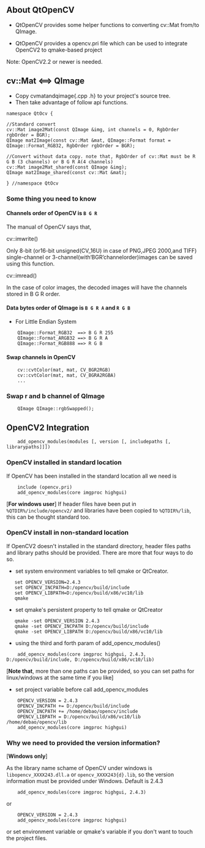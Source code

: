 ## About QtOpenCV

 * QtOpenCV provides some helper functions to converting cv::Mat from/to QImage.

 * QtOpenCV provides a opencv.pri file which can be used to integrate OpenCV2 to qmake-based project

Note: OpenCV2.2 or newer is needed.

## cv::Mat <==> QImage

 * Copy cvmatandqimage{.cpp .h} to your project's source tree.
 * Then take advantage of follow api functions.

```
namespace QtOcv {

//Standard convert
cv::Mat image2Mat(const QImage &img, int channels = 0, RgbOrder rgbOrder = BGR);
QImage mat2Image(const cv::Mat &mat, QImage::Format format = QImage::Format_RGB32, RgbOrder rgbOrder = BGR);

//Convert without data copy. note that, RgbOrder of cv::Mat must be R G B (3 channels) or B G R A(4 channels)
cv::Mat image2Mat_shared(const QImage &img);
QImage mat2Image_shared(const cv::Mat &mat);

} //namespace QtOcv
```

### Some thing you need to know

#### Channels order of OpenCV is `B G R`

The manual of OpenCV says that,

cv::imwrite()

Only 8-bit (or16-bit unsigned(CV_16U) in case of PNG,JPEG
2000,and TIFF) single-channel or 3-channel(with‘BGR’channelorder)images can be saved using this function.

cv::imread()

In the case of color images, the decoded images will have the channels stored in  B G R order.

#### Data bytes order of QImage is `B G R A` and `R G B`

 * For Little Endian System

```
    QImage::Format_RGB32  ==> B G R 255
    QImage::Format_ARGB32 ==> B G R A
    QImage::Format_RGB888 ==> R G B
```

#### Swap channels in OpenCV 

```
    cv::cvtColor(mat, mat, CV_BGR2RGB)
    cv::cvtColor(mat, mat, CV_BGRA2RGBA)
    ...
```

### Swap r and b channel of QImage

```
    QImage QImage::rgbSwapped();
```

## OpenCV2 Integration

```
    add_opencv_modules(modules [, version [, includepaths [, librarypaths]]])
```

### OpenCV installed in standard location

If OpenCV has been installed in the standard location all we need is

```
    include (opencv.pri)
    add_opencv_modules(core imgproc highgui)
```

[**For windows user**] If header files have been put in `%QTDIR%/include/opencv2/` and libraries have been copied to `%QTDIR%/lib`, this can be thought standard too.

### OpenCV install in non-standard location

If OpenCV2 doesn't installed in the standard directory, header files paths and library paths should be provided. There are more that four ways to do so.

 * set system environment variables to tell qmake or QtCreator.

```
   set OPENCV_VERSION=2.4.3
   set OPENCV_INCPATH=D:/opencv/build/include
   set OPENCV_LIBPATH=D:/opencv/build/x86/vc10/lib
   qmake
```

 * set qmake's persistent property to tell qmake or QtCreator

```
   qmake -set OPENCV_VERSION 2.4.3
   qmake -set OPENCV_INCPATH D:/opencv/build/include
   qmake -set OPENCV_LIBPATH D:/opencv/build/x86/vc10/lib
```

 * using the third and forth param of add_opencv_modules()

```
    add_opencv_modules(core imgproc highgui, 2.4.3, D:/opencv/build/include, D:/opencv/build/x86/vc10/lib)
```

[**Note that**, more than one paths can be provided, so you can set paths for linux/windows at the same time if you like]

 * set project variable before call add_opencv_modules

```
    OPENCV_VERSION = 2.4.3
    OPENCV_INCPATH += D:/opencv/build/include
    OPENCV_INCPATH += /home/debao/opencv/include
    OPENCV_LIBPATH = D:/opencv/build/x86/vc10/lib  /home/debao/opencv/lib
    add_opencv_modules(core imgproc highgui)
```

### Why we need to provided the version information?

[**Windows only**]

As the library name schame of OpenCV under windows is `libopencv_XXXX243.dll.a` or `opencv_XXXX243{d}.lib`, so the version information must be provided under Windows. Default is 2.4.3

```
    add_opencv_modules(core imgproc highgui, 2.4.3)
```

or

```
    OPENCV_VERSION = 2.4.3
    add_opencv_modules(core imgproc highgui)
```

or set environment variable or qmake's variable if you don't want to touch the project files.